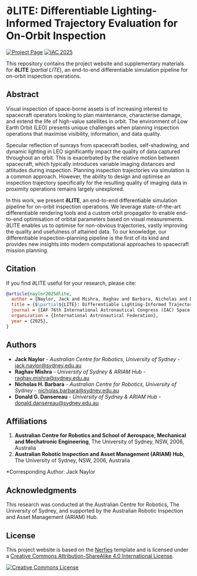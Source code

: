 # ∂LITE: Differentiable Lighting-Informed Trajectory Evaluation for On-Orbit Inspection

[![Project Page](https://img.shields.io/badge/Project-Page-blue)](https://appearance-aware.github.io/dlite-iac/)
[![IAC 2025](https://img.shields.io/badge/IAC-2025-green)](https://www.iafastro.org/events/iac/iac-2025/)

This repository contains the project website and supplementary materials for **∂LITE** (*partial LITE*), an end-to-end differentiable simulation pipeline for on-orbit inspection operations.

## Abstract

Visual inspection of space-borne assets is of increasing interest to spacecraft operators looking to plan maintenance, characterise damage, and extend the life of high-value satellites in orbit. The environment of Low Earth Orbit (LEO) presents unique challenges when planning inspection operations that maximise visibility, information, and data quality.

Specular reflection of sunrays from spacecraft bodies, self-shadowing, and dynamic lighting in LEO significantly impact the quality of data captured throughout an orbit. This is exacerbated by the relative motion between spacecraft, which typically introduces variable imaging distances and attitudes during inspection. Planning inspection trajectories via simulation is a common approach. However, the ability to design and optimise an inspection trajectory specifically for the resulting quality of imaging data in proximity operations remains largely unexplored.

In this work, we present **∂LITE**, an end-to-end differentiable simulation pipeline for on-orbit inspection operations. We leverage state-of-the-art differentiable rendering tools and a custom orbit propagator to enable end-to-end optimisation of orbital parameters based on visual measurements. ∂LITE enables us to optimise for non-obvious trajectories, vastly improving the quality and usefulness of attained data. To our knowledge, our differentiable inspection-planning pipeline is the first of its kind and provides new insights into modern computational approaches to spacecraft mission planning.

## Citation

If you find ∂LITE useful for your research, please cite:

```bibtex
@article{naylor2025dlite,
  author = {Naylor, Jack and Mishra, Raghav and Barbara, Nicholas and Dansereau, Donald G.},
  title = {$\partial${LITE}: Differentiable Lighting-Informed Trajectory Evaluation for On-Orbit Inspection},
  journal = {IAF 76th International Astronautical Congress (IAC) Space Operations Symposium},
  organization = {International Astronautical Federation},
  year = {2025},
}
```

## Authors

- **Jack Naylor** - *Australian Centre for Robotics, University of Sydney* - [jack.naylor@sydney.edu.au](mailto:jack.naylor@sydney.edu.au)
- **Raghav Mishra** - *University of Sydney & ARIAM Hub* - [raghav.mishra@sydney.edu.au](mailto:raghav.mishra@sydney.edu.au)
- **Nicholas H. Barbara** - *Australian Centre for Robotics, University of Sydney* - [nicholas.barbara@sydney.edu.au](mailto:nicholas.barbara@sydney.edu.au)
- **Donald G. Dansereau** - *University of Sydney & ARIAM Hub* - [donald.dansereau@sydney.edu.au](mailto:donald.dansereau@sydney.edu.au)

## Affiliations

1. **Australian Centre for Robotics and School of Aerospace, Mechanical and Mechatronic Engineering**, The University of Sydney, NSW, 2006, Australia
2. **Australian Robotic Inspection and Asset Management (ARIAM) Hub**, The University of Sydney, NSW, 2006, Australia

*Corresponding Author: Jack Naylor

## Acknowledgments

This research was conducted at the Australian Centre for Robotics, The University of Sydney, and supported by the Australian Robotic Inspection and Asset Management (ARIAM) Hub.

## License

This project website is based on the [Nerfies](https://github.com/nerfies/nerfies.github.io) template and is licensed under a [Creative Commons Attribution-ShareAlike 4.0 International License](http://creativecommons.org/licenses/by-sa/4.0/).

<a rel="license" href="http://creativecommons.org/licenses/by-sa/4.0/"><img alt="Creative Commons License" style="border-width:0" src="https://i.creativecommons.org/l/by-sa/4.0/88x31.png" /></a>

